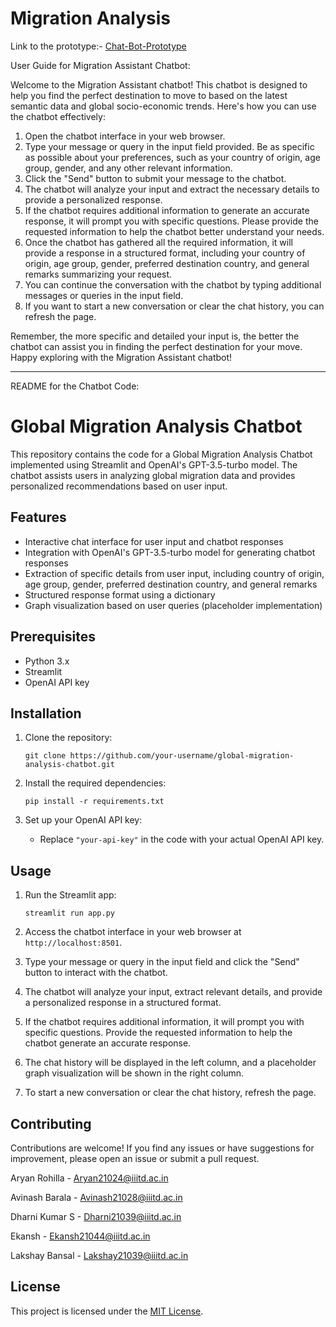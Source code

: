 # Migration Analysis
Link to the prototype:- [Chat-Bot-Prototype](https://migrationanalysis.zapier.app/chat)

User Guide for Migration Assistant Chatbot:

Welcome to the Migration Assistant chatbot! This chatbot is designed to help you find the perfect destination to move to based on the latest semantic data and global socio-economic trends. Here's how you can use the chatbot effectively:

1. Open the chatbot interface in your web browser.
2. Type your message or query in the input field provided. Be as specific as possible about your preferences, such as your country of origin, age group, gender, and any other relevant information.
3. Click the "Send" button to submit your message to the chatbot.
4. The chatbot will analyze your input and extract the necessary details to provide a personalized response.
5. If the chatbot requires additional information to generate an accurate response, it will prompt you with specific questions. Please provide the requested information to help the chatbot better understand your needs.
6. Once the chatbot has gathered all the required information, it will provide a response in a structured format, including your country of origin, age group, gender, preferred destination country, and general remarks summarizing your request.
7. You can continue the conversation with the chatbot by typing additional messages or queries in the input field.
8. If you want to start a new conversation or clear the chat history, you can refresh the page.

Remember, the more specific and detailed your input is, the better the chatbot can assist you in finding the perfect destination for your move. Happy exploring with the Migration Assistant chatbot!

---

README for the Chatbot Code:

# Global Migration Analysis Chatbot

This repository contains the code for a Global Migration Analysis Chatbot implemented using Streamlit and OpenAI's GPT-3.5-turbo model. The chatbot assists users in analyzing global migration data and provides personalized recommendations based on user input.

## Features

- Interactive chat interface for user input and chatbot responses
- Integration with OpenAI's GPT-3.5-turbo model for generating chatbot responses
- Extraction of specific details from user input, including country of origin, age group, gender, preferred destination country, and general remarks
- Structured response format using a dictionary
- Graph visualization based on user queries (placeholder implementation)

## Prerequisites

- Python 3.x
- Streamlit
- OpenAI API key

## Installation

1. Clone the repository:
   ```
   git clone https://github.com/your-username/global-migration-analysis-chatbot.git
   ```

2. Install the required dependencies:
   ```
   pip install -r requirements.txt
   ```

3. Set up your OpenAI API key:
   - Replace `"your-api-key"` in the code with your actual OpenAI API key.

## Usage

1. Run the Streamlit app:
   ```
   streamlit run app.py
   ```

2. Access the chatbot interface in your web browser at `http://localhost:8501`.

3. Type your message or query in the input field and click the "Send" button to interact with the chatbot.

4. The chatbot will analyze your input, extract relevant details, and provide a personalized response in a structured format.

5. If the chatbot requires additional information, it will prompt you with specific questions. Provide the requested information to help the chatbot generate an accurate response.

6. The chat history will be displayed in the left column, and a placeholder graph visualization will be shown in the right column.

7. To start a new conversation or clear the chat history, refresh the page.

## Contributing

Contributions are welcome! If you find any issues or have suggestions for improvement, please open an issue or submit a pull request.

Aryan Rohilla - Aryan21024@iiitd.ac.in

Avinash Barala - Avinash21028@iiitd.ac.in

Dharni Kumar S - Dharni21039@iiitd.ac.in

Ekansh - Ekansh21044@iiitd.ac.in

Lakshay Bansal - Lakshay21039@iiitd.ac.in

## License

This project is licensed under the [MIT License](LICENSE).
